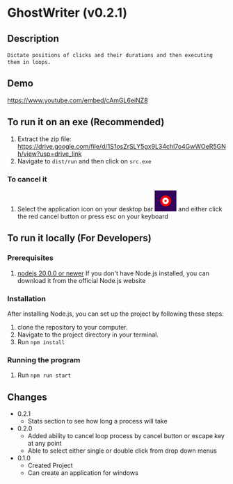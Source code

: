 # GhostWriter (v0.2.1)

## Description

    Dictate positions of clicks and their durations and then executing them in loops.

## Demo
https://www.youtube.com/embed/cAmGL6eiNZ8

## To run it on an exe (Recommended)
1.  Extract the zip file: https://drive.google.com/file/d/1S1osZrSLY5gx9L34chl7o4GwWOeR5GNh/view?usp=drive_link
2.  Navigate to `dist/run` and then click on `src.exe`


### To cancel it
1. Select the application icon on your desktop bar ![Icon](./src/icon.png) and either click the red cancel button or press esc on your keyboard

## To run it locally (For Developers)

### Prerequisites  
1. [nodejs 20.0.0 or newer](https://nodejs.org/) If you don't have Node.js installed, you can download it from the official Node.js website


### Installation
After installing Node.js, you can set up the project by following these steps:

1. clone the repository to your computer. 
2. Navigate to the project directory in your terminal.
3. Run `npm install`

### Running the program

1. Run `npm run start`

## Changes

- 0.2.1
  - Stats section to see how long a process will take
- 0.2.0 
  - Added ability to cancel loop process by cancel button or escape key at any point
  - Able to select either single or double click from drop down menus
- 0.1.0 
  - Created Project
  - Can create an application for windows